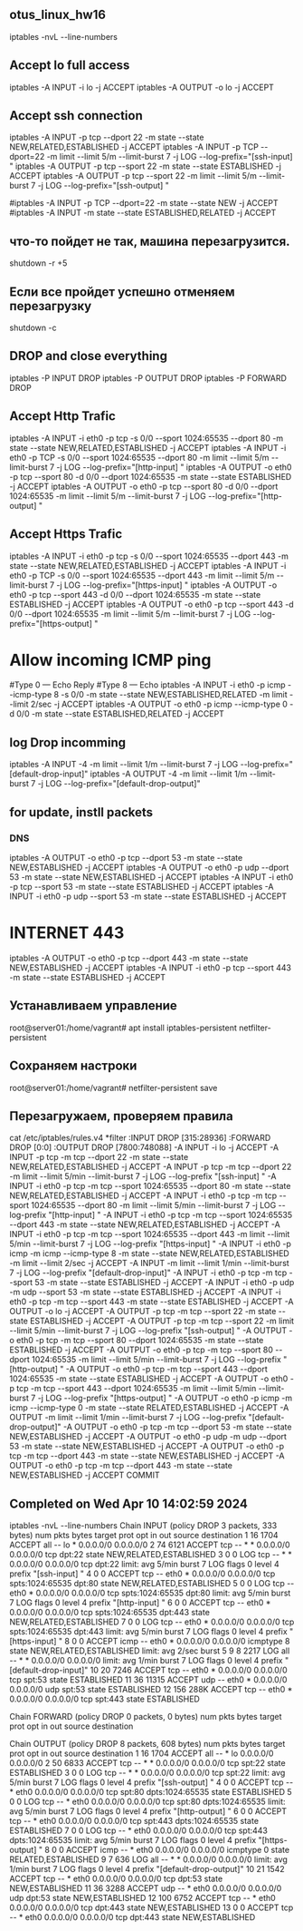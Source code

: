 ## otus_linux_hw16
iptables -nvL --line-numbers

## Accept lo full access
iptables -A INPUT -i lo -j ACCEPT
iptables -A OUTPUT -o lo -j ACCEPT

## Accept ssh connection
iptables -A INPUT  -p tcp --dport 22 -m state --state NEW,RELATED,ESTABLISHED -j ACCEPT
iptables -A INPUT  -p TCP --dport=22  -m limit --limit 5/m --limit-burst 7 -j LOG --log-prefix="[ssh-input] "
iptables -A OUTPUT -p tcp --sport 22 -m state --state ESTABLISHED -j ACCEPT
iptables -A OUTPUT -p tcp --sport 22 -m limit --limit 5/m --limit-burst 7 -j LOG --log-prefix="[ssh-output] "

#iptables -A INPUT  -p TCP --dport=22 -m state --state NEW  -j ACCEPT
#iptables -A INPUT -m state --state ESTABLISHED,RELATED -j ACCEPT

## что-то пойдет не так, машина перезагрузится.  
shutdown -r +5
## Если все пройдет успешно отменяем перезагрузку 
shutdown -c

## DROP and close everything
iptables -P INPUT DROP
iptables -P OUTPUT DROP
iptables -P FORWARD DROP



## Accept Http Trafic
iptables -A INPUT -i eth0 -p tcp -s 0/0 --sport 1024:65535 --dport 80 -m state --state NEW,RELATED,ESTABLISHED -j ACCEPT
iptables -A INPUT -i eth0 -p TCP -s 0/0 --sport 1024:65535 --dport 80  -m limit --limit 5/m --limit-burst 7 -j LOG --log-prefix="[http-input] "
iptables -A OUTPUT -o eth0 -p tcp --sport 80 -d 0/0 --dport 1024:65535 -m state --state ESTABLISHED -j ACCEPT
iptables -A OUTPUT -o eth0 -p tcp --sport 80 -d 0/0 --dport 1024:65535 -m limit --limit 5/m --limit-burst 7 -j LOG --log-prefix="[http-output] "



## Accept Https Trafic
iptables -A INPUT -i eth0 -p tcp -s 0/0 --sport 1024:65535 --dport 443 -m state --state NEW,RELATED,ESTABLISHED -j ACCEPT
iptables -A INPUT -i eth0 -p TCP -s 0/0 --sport 1024:65535 --dport 443  -m limit --limit 5/m --limit-burst 7 -j LOG --log-prefix="[https-input] "
iptables -A OUTPUT -o eth0 -p tcp --sport 443 -d 0/0 --dport 1024:65535 -m state --state ESTABLISHED -j ACCEPT
iptables -A OUTPUT -o eth0 -p tcp --sport 443 -d 0/0 --dport 1024:65535 -m limit --limit 5/m --limit-burst 7 -j LOG --log-prefix="[https-output] "


# Allow incoming ICMP ping 
#Type 0 — Echo Reply
#Type 8 — Echo
iptables -A INPUT -i eth0 -p icmp --icmp-type 8 -s 0/0 -m state --state NEW,ESTABLISHED,RELATED -m limit --limit 2/sec  -j ACCEPT
iptables -A OUTPUT -o eth0  -p icmp --icmp-type 0 -d 0/0 -m state --state ESTABLISHED,RELATED -j ACCEPT


## log Drop incomming 
iptables -A INPUT -4 -m limit --limit 1/m --limit-burst 7 -j LOG --log-prefix="[default-drop-input]"
iptables -A OUTPUT -4 -m limit --limit 1/m --limit-burst 7 -j LOG --log-prefix="[default-drop-output]"

## for update, instll packets
### DNS
iptables -A OUTPUT -o eth0  -p tcp --dport 53 -m state --state NEW,ESTABLISHED -j ACCEPT
iptables -A OUTPUT -o eth0  -p udp --dport 53 -m state --state NEW,ESTABLISHED -j ACCEPT
iptables -A INPUT -i eth0 -p tcp --sport 53 -m state --state ESTABLISHED -j ACCEPT
iptables -A INPUT -i eth0 -p udp --sport 53 -m state --state ESTABLISHED -j ACCEPT

# INTERNET 443
iptables -A OUTPUT -o eth0  -p tcp --dport 443 -m state --state NEW,ESTABLISHED -j ACCEPT
iptables -A INPUT -i eth0 -p tcp --sport 443 -m state --state ESTABLISHED -j ACCEPT

## Устанавливаем управление
root@server01:/home/vagrant# apt install iptables-persistent netfilter-persistent

## Сохраняем настроки
root@server01:/home/vagrant# netfilter-persistent save


## Перезагружаем, проверяем правила
cat /etc/iptables/rules.v4
*filter
:INPUT DROP [315:28936]
:FORWARD DROP [0:0]
:OUTPUT DROP [7800:748088]
-A INPUT -i lo -j ACCEPT
-A INPUT -p tcp -m tcp --dport 22 -m state --state NEW,RELATED,ESTABLISHED -j ACCEPT
-A INPUT -p tcp -m tcp --dport 22 -m limit --limit 5/min --limit-burst 7 -j LOG --log-prefix "[ssh-input] "
-A INPUT -i eth0 -p tcp -m tcp --sport 1024:65535 --dport 80 -m state --state NEW,RELATED,ESTABLISHED -j ACCEPT
-A INPUT -i eth0 -p tcp -m tcp --sport 1024:65535 --dport 80 -m limit --limit 5/min --limit-burst 7 -j LOG --log-prefix "[http-input] "
-A INPUT -i eth0 -p tcp -m tcp --sport 1024:65535 --dport 443 -m state --state NEW,RELATED,ESTABLISHED -j ACCEPT
-A INPUT -i eth0 -p tcp -m tcp --sport 1024:65535 --dport 443 -m limit --limit 5/min --limit-burst 7 -j LOG --log-prefix "[https-input] "
-A INPUT -i eth0 -p icmp -m icmp --icmp-type 8 -m state --state NEW,RELATED,ESTABLISHED -m limit --limit 2/sec -j ACCEPT
-A INPUT -m limit --limit 1/min --limit-burst 7 -j LOG --log-prefix "[default-drop-input]"
-A INPUT -i eth0 -p tcp -m tcp --sport 53 -m state --state ESTABLISHED -j ACCEPT
-A INPUT -i eth0 -p udp -m udp --sport 53 -m state --state ESTABLISHED -j ACCEPT
-A INPUT -i eth0 -p tcp -m tcp --sport 443 -m state --state ESTABLISHED -j ACCEPT
-A OUTPUT -o lo -j ACCEPT
-A OUTPUT -p tcp -m tcp --sport 22 -m state --state ESTABLISHED -j ACCEPT
-A OUTPUT -p tcp -m tcp --sport 22 -m limit --limit 5/min --limit-burst 7 -j LOG --log-prefix "[ssh-output] "
-A OUTPUT -o eth0 -p tcp -m tcp --sport 80 --dport 1024:65535 -m state --state ESTABLISHED -j ACCEPT
-A OUTPUT -o eth0 -p tcp -m tcp --sport 80 --dport 1024:65535 -m limit --limit 5/min --limit-burst 7 -j LOG --log-prefix "[http-output] "
-A OUTPUT -o eth0 -p tcp -m tcp --sport 443 --dport 1024:65535 -m state --state ESTABLISHED -j ACCEPT
-A OUTPUT -o eth0 -p tcp -m tcp --sport 443 --dport 1024:65535 -m limit --limit 5/min --limit-burst 7 -j LOG --log-prefix "[https-output] "
-A OUTPUT -o eth0 -p icmp -m icmp --icmp-type 0 -m state --state RELATED,ESTABLISHED -j ACCEPT
-A OUTPUT -m limit --limit 1/min --limit-burst 7 -j LOG --log-prefix "[default-drop-output]"
-A OUTPUT -o eth0 -p tcp -m tcp --dport 53 -m state --state NEW,ESTABLISHED -j ACCEPT
-A OUTPUT -o eth0 -p udp -m udp --dport 53 -m state --state NEW,ESTABLISHED -j ACCEPT
-A OUTPUT -o eth0 -p tcp -m tcp --dport 443 -m state --state NEW,ESTABLISHED -j ACCEPT
-A OUTPUT -o eth0 -p tcp -m tcp --dport 443 -m state --state NEW,ESTABLISHED -j ACCEPT
COMMIT
## Completed on Wed Apr 10 14:02:59 2024



iptables -nvL --line-numbers
Chain INPUT (policy DROP 3 packets, 333 bytes)
num   pkts bytes target     prot opt in     out     source               destination
1       16  1704 ACCEPT     all  --  lo     *       0.0.0.0/0            0.0.0.0/0
2       74  6121 ACCEPT     tcp  --  *      *       0.0.0.0/0            0.0.0.0/0            tcp dpt:22 state NEW,RELATED,ESTABLISHED
3        0     0 LOG        tcp  --  *      *       0.0.0.0/0            0.0.0.0/0            tcp dpt:22 limit: avg 5/min burst 7 LOG flags 0 level 4 prefix "[ssh-input] "
4        0     0 ACCEPT     tcp  --  eth0   *       0.0.0.0/0            0.0.0.0/0            tcp spts:1024:65535 dpt:80 state NEW,RELATED,ESTABLISHED
5        0     0 LOG        tcp  --  eth0   *       0.0.0.0/0            0.0.0.0/0            tcp spts:1024:65535 dpt:80 limit: avg 5/min burst 7 LOG flags 0 level 4 prefix "[http-input] "
6        0     0 ACCEPT     tcp  --  eth0   *       0.0.0.0/0            0.0.0.0/0            tcp spts:1024:65535 dpt:443 state NEW,RELATED,ESTABLISHED
7        0     0 LOG        tcp  --  eth0   *       0.0.0.0/0            0.0.0.0/0            tcp spts:1024:65535 dpt:443 limit: avg 5/min burst 7 LOG flags 0 level 4 prefix "[https-input] "
8        0     0 ACCEPT     icmp --  eth0   *       0.0.0.0/0            0.0.0.0/0            icmptype 8 state NEW,RELATED,ESTABLISHED limit: avg 2/sec burst 5
9        8  2217 LOG        all  --  *      *       0.0.0.0/0            0.0.0.0/0            limit: avg 1/min burst 7 LOG flags 0 level 4 prefix "[default-drop-input]"
10      20  7246 ACCEPT     tcp  --  eth0   *       0.0.0.0/0            0.0.0.0/0            tcp spt:53 state ESTABLISHED
11      36 11315 ACCEPT     udp  --  eth0   *       0.0.0.0/0            0.0.0.0/0            udp spt:53 state ESTABLISHED
12     156  288K ACCEPT     tcp  --  eth0   *       0.0.0.0/0            0.0.0.0/0            tcp spt:443 state ESTABLISHED

Chain FORWARD (policy DROP 0 packets, 0 bytes)
num   pkts bytes target     prot opt in     out     source               destination

Chain OUTPUT (policy DROP 8 packets, 608 bytes)
num   pkts bytes target     prot opt in     out     source               destination
1       16  1704 ACCEPT     all  --  *      lo      0.0.0.0/0            0.0.0.0/0
2       50  6833 ACCEPT     tcp  --  *      *       0.0.0.0/0            0.0.0.0/0            tcp spt:22 state ESTABLISHED
3        0     0 LOG        tcp  --  *      *       0.0.0.0/0            0.0.0.0/0            tcp spt:22 limit: avg 5/min burst 7 LOG flags 0 level 4 prefix "[ssh-output] "
4        0     0 ACCEPT     tcp  --  *      eth0    0.0.0.0/0            0.0.0.0/0            tcp spt:80 dpts:1024:65535 state ESTABLISHED
5        0     0 LOG        tcp  --  *      eth0    0.0.0.0/0            0.0.0.0/0            tcp spt:80 dpts:1024:65535 limit: avg 5/min burst 7 LOG flags 0 level 4 prefix "[http-output] "
6        0     0 ACCEPT     tcp  --  *      eth0    0.0.0.0/0            0.0.0.0/0            tcp spt:443 dpts:1024:65535 state ESTABLISHED
7        0     0 LOG        tcp  --  *      eth0    0.0.0.0/0            0.0.0.0/0            tcp spt:443 dpts:1024:65535 limit: avg 5/min burst 7 LOG flags 0 level 4 prefix "[https-output] "
8        0     0 ACCEPT     icmp --  *      eth0    0.0.0.0/0            0.0.0.0/0            icmptype 0 state RELATED,ESTABLISHED
9        7   636 LOG        all  --  *      *       0.0.0.0/0            0.0.0.0/0            limit: avg 1/min burst 7 LOG flags 0 level 4 prefix "[default-drop-output]"
10      21  1542 ACCEPT     tcp  --  *      eth0    0.0.0.0/0            0.0.0.0/0            tcp dpt:53 state NEW,ESTABLISHED
11      36  3288 ACCEPT     udp  --  *      eth0    0.0.0.0/0            0.0.0.0/0            udp dpt:53 state NEW,ESTABLISHED
12     100  6752 ACCEPT     tcp  --  *      eth0    0.0.0.0/0            0.0.0.0/0            tcp dpt:443 state NEW,ESTABLISHED
13       0     0 ACCEPT     tcp  --  *      eth0    0.0.0.0/0            0.0.0.0/0            tcp dpt:443 state NEW,ESTABLISHED
